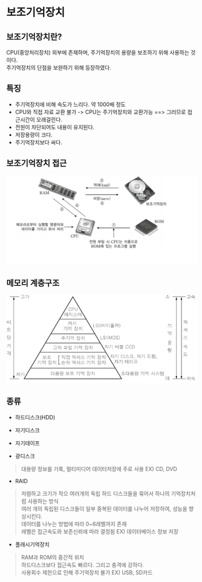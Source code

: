 # 보조기억장치    



## 보조기억장치란?    

CPU(중앙처리장치) 외부에 존재하며, 주기억장치의 용량을 보조하기 위해 사용하는 것이다.  
주기억장치의 단점을 보완하기 위해 등장하였다.    

## 특징  

- 주기억장치에 비해 속도가 느리다. 약 1000배 정도  
- CPU와 직접 자료 교환 불가 -> CPU는 주기억장치와 교환가능 ==> 그러므로 접근시간이 오래걸린다.  
- 전원이 차단되어도 내용이 유지된다.  
- 저장용량이 크다.  
- 주기억장치보다 싸다.  

## 보조기억장치 접근  

![보조기억장치](../images/보조기억장치.PNG)  

## 메모리 계층구조  

![기억장치](../images/보조기억장치2.PNG)  


## 종류  
- 하드디스크(HDD)  

- 자기디스크  
- 자기테이프    

- 광디스크  
> 대용량 정보를 기록, 멀티미디어 데이터저장에 주로 사용 EX) CD, DVD  

- RAID  
> 저렴하고 크기가 작으 여러개의 독립 하드 디스크들을 묶어서 하나의 기억장치처럼 사용하는 방식  
> 여러 개의 독립된 디스크들이 일부 중복된 데이터를 나누어 저장하여, 성능을 향상시킨다.  
> 데이터를 나누는 방법에 따라 0~6레벨까지 존재  
> 레벨은 접근속도와 보존신뢰에 따라 결정됨 EX) 데이터베이스 정보 저장  

- 플래시기억장치  
> RAM과 ROM의 중간적 위치  
> 하드디스크보다 접근속도 빠르다. 그리고 충격에 강하다.  
> 사용회수 제한으로 인해 주기억장치 불가  EX) USB, SD카드



